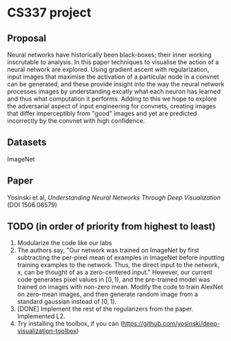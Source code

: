 # CS337 project
## Proposal
Neural networks have historically been black-boxes; their inner working inscrutable to analysis. In this paper techniques to visualise the action of a neural network are explored. Using gradient ascent with regularization, input images that maximise the activation of a particular node in a convnet can be generated, and these provide insight into the way the neural network processes images by understanding excatly what each neuron has learned and thus what computation it performs. Adding to this we hope to explore the adversarial aspect of input engineering for convnets, creating images that differ imperceptibly from "good" images and yet are predicted incorrectly by the convnet with high confidence.

## Datasets
ImageNet

## Paper
Yosinski et al, _Understanding Neural Networks Through Deep Visualization_ (DOI 1506.06579)

## TODO (in order of priority from highest to least)
1. Modularize the code like our labs
2. The authors say, "Our network was trained on ImageNet by first subtracting the per-pixel mean of examples in ImageNet before inputting training examples to the network. Thus, the direct input to the network, x, can be thought of as a zero-centered input." However, our current code generates pixel values in $[0, 1)$, and the pre-trained model was trained on images with non-zero mean. Modify the code to train AlexNet on zero-mean images, and then generate random image from a standard gaussian instead of $[0, 1)$.
3. [DONE] Implement the rest of the regularizers from the paper. Implemented L2.
4. Try installing the toolbox, if you can (https://github.com/yosinski/deep-visualization-toolbox)
